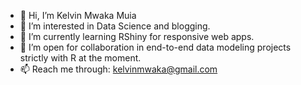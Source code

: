 - 👋 Hi, I’m Kelvin Mwaka Muia
- 👀 I’m interested in Data Science and blogging.
- 🌱 I’m currently learning RShiny for responsive web apps.
- 💞️ I’m open for collaboration in end-to-end data modeling projects strictly with R at the moment.
- 📫 Reach me through: kelvinmwaka@gmail.com
<!---
kelvinmmuia/kelvinmmuia is a ✨ special ✨ repository because its `README.md` (this file) appears on your GitHub profile.
You can click the Preview link to take a look at your changes.
--->
